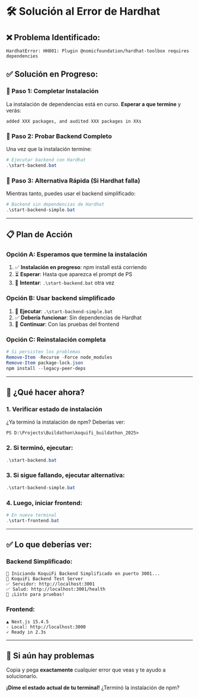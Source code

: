 # 🛠️ **Solución al Error de Hardhat**

## ❌ **Problema Identificado:**
```
HardhatError: HH801: Plugin @nomicfoundation/hardhat-toolbox requires dependencies
```

## ✅ **Solución en Progreso:**

### **🔧 Paso 1: Completar Instalación**
La instalación de dependencias está en curso. **Esperar a que termine** y verás:
```
added XXX packages, and audited XXX packages in XXs
```

### **🚀 Paso 2: Probar Backend Completo**
Una vez que la instalación termine:
```powershell
# Ejecutar backend con Hardhat
.\start-backend.bat
```

### **🔄 Paso 3: Alternativa Rápida (Si Hardhat falla)**
Mientras tanto, puedes usar el backend simplificado:
```powershell
# Backend sin dependencias de Hardhat
.\start-backend-simple.bat
```

---

## 📋 **Plan de Acción**

### **Opción A: Esperamos que termine la instalación**
1. ✅ **Instalación en progreso**: npm install está corriendo
2. ⏳ **Esperar**: Hasta que aparezca el prompt de PS
3. 🔄 **Intentar**: `.\start-backend.bat` otra vez

### **Opción B: Usar backend simplificado**
1. 🚀 **Ejecutar**: `.\start-backend-simple.bat`
2. ✅ **Debería funcionar**: Sin dependencias de Hardhat
3. 🎯 **Continuar**: Con las pruebas del frontend

### **Opción C: Reinstalación completa**
```powershell
# Si persisten los problemas
Remove-Item -Recurse -Force node_modules
Remove-Item package-lock.json
npm install --legacy-peer-deps
```

---

## 🎯 **¿Qué hacer ahora?**

### **1. Verificar estado de instalación**
¿Ya terminó la instalación de npm? Deberías ver:
```
PS D:\Projects\Buildathon\koquifi_buildathon_2025>
```

### **2. Si terminó, ejecutar:**
```powershell
.\start-backend.bat
```

### **3. Si sigue fallando, ejecutar alternativa:**
```powershell
.\start-backend-simple.bat
```

### **4. Luego, iniciar frontend:**
```powershell
# En nueva terminal
.\start-frontend.bat
```

---

## ✅ **Lo que deberías ver:**

### **Backend Simplificado:**
```
🔧 Iniciando KoquiFi Backend Simplificado en puerto 3001...
🚀 KoquiFi Backend Test Server
✅ Servidor: http://localhost:3001
✅ Salud: http://localhost:3001/health
🎯 ¡Listo para pruebas!
```

### **Frontend:**
```
▲ Next.js 15.4.5
- Local: http://localhost:3000
✓ Ready in 2.3s
```

---

## 🚨 **Si aún hay problemas**

Copia y pega **exactamente** cualquier error que veas y te ayudo a solucionarlo.

**¡Dime el estado actual de tu terminal!** ¿Terminó la instalación de npm?
